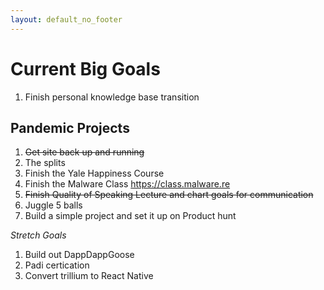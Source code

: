 ```yaml
---
layout: default_no_footer
---
```


# Current Big Goals

1. Finish personal knowledge base transition

## Pandemic Projects

1. ~~Get site back up and running~~
1. The splits
1. Finish the Yale Happiness Course
1. Finish the Malware Class https://class.malware.re
1. ~~Finish Quality of Speaking Lecture and chart goals for communication~~
1. Juggle 5 balls
1. Build a simple project and set it up on Product hunt

*Stretch Goals*

1. Build out DappDappGoose
1. Padi certication
1. Convert trillium to React Native